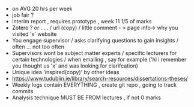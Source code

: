 - on AVG 20 hrs per week
- job fair ?
- interim report , requires prototype , week 11 1/5 of marks
- <span style="color:rgb(0, 0, 0)">Zotero</span> ?  or ..... / url (copy) / little comment - > page info-> why you visited 'x' website 
- You engage supervisor / asks clarifying questions to gain insights / often ... not too often
- Supervisors wont be subject matter experts /  specific lecturers for certain technologies / when emailing , say for example ('hi i remember you thought us 'x' and was looking for clarifcation)
- Unique idea 'inspired(copy)' by other ideas 
- https://www.tudublin.ie/library/search-resources/dissertations-theses/
- Weekly logs contain EVERYTHING , create git repo , going to track commits
- Analysis technique MUST BE FROM lectures , if not 0 marks 
